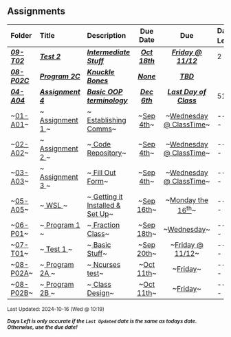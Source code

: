 ## Assignments

| Folder | Title | Description | Due Date | Due | Days Left<sup>*</sup> |
|:------|:------|:------|:-----:|:-----:|-----|
| ***<a href="https://github.com/rugbyprof/2143-Object-Oriented-Programming/tree/master/Assignments/09-T02">09-T02</a>*** | ***<a href="https://github.com/rugbyprof/2143-Object-Oriented-Programming/tree/master/Assignments/09-T02"> Test 2 </a>*** | ***<a href="https://github.com/rugbyprof/2143-Object-Oriented-Programming/tree/master/Assignments/09-T02"> Intermediate Stuff</a>*** | ***<a href="https://github.com/rugbyprof/2143-Object-Oriented-Programming/tree/master/Assignments/09-T02">Oct 18th</a>*** | ***<a href="https://github.com/rugbyprof/2143-Object-Oriented-Programming/tree/master/Assignments/09-T02">Friday @ 11/12</a>*** | 2 |
| ***<a href="https://github.com/rugbyprof/2143-Object-Oriented-Programming/tree/master/Assignments/08-P02C">08-P02C</a>*** | ***<a href="https://github.com/rugbyprof/2143-Object-Oriented-Programming/tree/master/Assignments/08-P02C"> Program 2C </a>*** | ***<a href="https://github.com/rugbyprof/2143-Object-Oriented-Programming/tree/master/Assignments/08-P02C"> Knuckle Bones</a>*** | ***<a href="https://github.com/rugbyprof/2143-Object-Oriented-Programming/tree/master/Assignments/08-P02C">None</a>*** | ***<a href="https://github.com/rugbyprof/2143-Object-Oriented-Programming/tree/master/Assignments/08-P02C"> TBD</a>*** |  |
| ***<a href="https://github.com/rugbyprof/2143-Object-Oriented-Programming/tree/master/Assignments/04-A04">04-A04</a>*** | ***<a href="https://github.com/rugbyprof/2143-Object-Oriented-Programming/tree/master/Assignments/04-A04"> Assignment 4 </a>*** | ***<a href="https://github.com/rugbyprof/2143-Object-Oriented-Programming/tree/master/Assignments/04-A04"> Basic OOP terminology</a>*** | ***<a href="https://github.com/rugbyprof/2143-Object-Oriented-Programming/tree/master/Assignments/04-A04">Dec 6th</a>*** | ***<a href="https://github.com/rugbyprof/2143-Object-Oriented-Programming/tree/master/Assignments/04-A04">Last Day of Class</a>*** | 51 |
| ~<a href="https://github.com/rugbyprof/2143-Object-Oriented-Programming/tree/master/Assignments/01-A01">01-A01</a>~ | ~<a href="https://github.com/rugbyprof/2143-Object-Oriented-Programming/tree/master/Assignments/01-A01"> Assignment 1 </a>~ | ~<a href="https://github.com/rugbyprof/2143-Object-Oriented-Programming/tree/master/Assignments/01-A01"> Establishing Comms</a>~ | ~<a href="https://github.com/rugbyprof/2143-Object-Oriented-Programming/tree/master/Assignments/01-A01">Sep 4th</a>~ | ~<a href="https://github.com/rugbyprof/2143-Object-Oriented-Programming/tree/master/Assignments/01-A01">Wednesday @ ClassTime</a>~ | ---- |
| ~<a href="https://github.com/rugbyprof/2143-Object-Oriented-Programming/tree/master/Assignments/02-A02">02-A02</a>~ | ~<a href="https://github.com/rugbyprof/2143-Object-Oriented-Programming/tree/master/Assignments/02-A02"> Assignment 2 </a>~ | ~<a href="https://github.com/rugbyprof/2143-Object-Oriented-Programming/tree/master/Assignments/02-A02"> Code Repository</a>~ | ~<a href="https://github.com/rugbyprof/2143-Object-Oriented-Programming/tree/master/Assignments/02-A02">Sep 4th</a>~ | ~<a href="https://github.com/rugbyprof/2143-Object-Oriented-Programming/tree/master/Assignments/02-A02">Wednesday @ ClassTime</a>~ | ---- |
| ~<a href="https://github.com/rugbyprof/2143-Object-Oriented-Programming/tree/master/Assignments/03-A03">03-A03</a>~ | ~<a href="https://github.com/rugbyprof/2143-Object-Oriented-Programming/tree/master/Assignments/03-A03"> Assignment 3 </a>~ | ~<a href="https://github.com/rugbyprof/2143-Object-Oriented-Programming/tree/master/Assignments/03-A03"> Fill Out Form</a>~ | ~<a href="https://github.com/rugbyprof/2143-Object-Oriented-Programming/tree/master/Assignments/03-A03">Sep 4th</a>~ | ~<a href="https://github.com/rugbyprof/2143-Object-Oriented-Programming/tree/master/Assignments/03-A03">Wednesday @ ClassTime</a>~ | ---- |
| ~<a href="https://github.com/rugbyprof/2143-Object-Oriented-Programming/tree/master/Assignments/05-A05">05-A05</a>~ | ~<a href="https://github.com/rugbyprof/2143-Object-Oriented-Programming/tree/master/Assignments/05-A05"> WSL </a>~ | ~<a href="https://github.com/rugbyprof/2143-Object-Oriented-Programming/tree/master/Assignments/05-A05"> Getting it Installed & Set Up</a>~ | ~<a href="https://github.com/rugbyprof/2143-Object-Oriented-Programming/tree/master/Assignments/05-A05">Sep 16th</a>~ | ~<a href="https://github.com/rugbyprof/2143-Object-Oriented-Programming/tree/master/Assignments/05-A05">Monday the 16<sup>th</sup></a>~ | ---- |
| ~<a href="https://github.com/rugbyprof/2143-Object-Oriented-Programming/tree/master/Assignments/06-P01">06-P01</a>~ | ~<a href="https://github.com/rugbyprof/2143-Object-Oriented-Programming/tree/master/Assignments/06-P01"> Program 1 </a>~ | ~<a href="https://github.com/rugbyprof/2143-Object-Oriented-Programming/tree/master/Assignments/06-P01"> Fraction Class</a>~ | ~<a href="https://github.com/rugbyprof/2143-Object-Oriented-Programming/tree/master/Assignments/06-P01">Sep 18th</a>~ | ~<a href="https://github.com/rugbyprof/2143-Object-Oriented-Programming/tree/master/Assignments/06-P01">Wednesday</a>~ | ---- |
| ~<a href="https://github.com/rugbyprof/2143-Object-Oriented-Programming/tree/master/Assignments/07-T01">07-T01</a>~ | ~<a href="https://github.com/rugbyprof/2143-Object-Oriented-Programming/tree/master/Assignments/07-T01"> Test 1 </a>~ | ~<a href="https://github.com/rugbyprof/2143-Object-Oriented-Programming/tree/master/Assignments/07-T01"> Basic Stuff</a>~ | ~<a href="https://github.com/rugbyprof/2143-Object-Oriented-Programming/tree/master/Assignments/07-T01">Sep 20th</a>~ | ~<a href="https://github.com/rugbyprof/2143-Object-Oriented-Programming/tree/master/Assignments/07-T01">Friday @ 11/12</a>~ | ---- |
| ~<a href="https://github.com/rugbyprof/2143-Object-Oriented-Programming/tree/master/Assignments/08-P02A">08-P02A</a>~ | ~<a href="https://github.com/rugbyprof/2143-Object-Oriented-Programming/tree/master/Assignments/08-P02A"> Program 2A </a>~ | ~<a href="https://github.com/rugbyprof/2143-Object-Oriented-Programming/tree/master/Assignments/08-P02A"> Ncurses test</a>~ | ~<a href="https://github.com/rugbyprof/2143-Object-Oriented-Programming/tree/master/Assignments/08-P02A">Oct 11th</a>~ | ~<a href="https://github.com/rugbyprof/2143-Object-Oriented-Programming/tree/master/Assignments/08-P02A">Friday</a>~ | ---- |
| ~<a href="https://github.com/rugbyprof/2143-Object-Oriented-Programming/tree/master/Assignments/08-P02B">08-P02B</a>~ | ~<a href="https://github.com/rugbyprof/2143-Object-Oriented-Programming/tree/master/Assignments/08-P02B"> Program 2B </a>~ | ~<a href="https://github.com/rugbyprof/2143-Object-Oriented-Programming/tree/master/Assignments/08-P02B"> Class Design</a>~ | ~<a href="https://github.com/rugbyprof/2143-Object-Oriented-Programming/tree/master/Assignments/08-P02B">Oct 11th</a>~ | ~<a href="https://github.com/rugbyprof/2143-Object-Oriented-Programming/tree/master/Assignments/08-P02B">Friday</a>~ | ---- |

<sup>Last Updated: 2024-10-16 (Wed @ 10:19)</sup> 

<sup>***Days Left is only accurate if the `Last Updated` date is the same as todays date. Otherwise, use the due date!***</sup> 